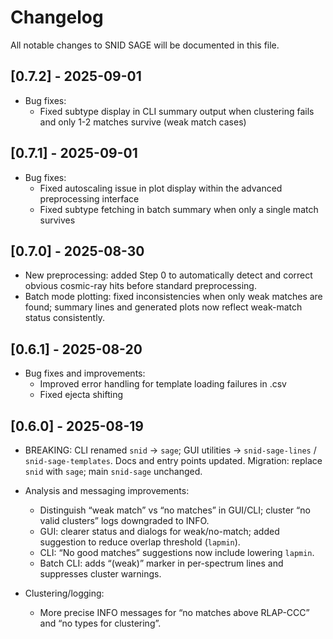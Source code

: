 # Changelog

All notable changes to SNID SAGE will be documented in this file.

## [0.7.2] - 2025-09-01

- Bug fixes:
  - Fixed subtype display in CLI summary output when clustering fails and only 1-2 matches survive (weak match cases)

## [0.7.1] - 2025-09-01

- Bug fixes:
  - Fixed autoscaling issue in plot display within the advanced preprocessing interface
  - Fixed subtype fetching in batch summary when only a single match survives

## [0.7.0] - 2025-08-30

- New preprocessing: added Step 0 to automatically detect and correct obvious cosmic-ray hits before standard preprocessing.
- Batch mode plotting: fixed inconsistencies when only weak matches are found; summary lines and generated plots now reflect weak-match status consistently.

## [0.6.1] - 2025-08-20

- Bug fixes and improvements:
  - Improved error handling for template loading failures in .csv
  - Fixed ejecta shifting

## [0.6.0] - 2025-08-19

- BREAKING: CLI renamed `snid` → `sage`; GUI utilities → `snid-sage-lines` / `snid-sage-templates`. Docs and entry points updated. Migration: replace `snid` with `sage`; main `snid-sage` unchanged.

- Analysis and messaging improvements:
  - Distinguish “weak match” vs “no matches” in GUI/CLI; cluster “no valid clusters” logs downgraded to INFO.
  - GUI: clearer status and dialogs for weak/no-match; added suggestion to reduce overlap threshold (`lapmin`).
  - CLI: “No good matches” suggestions now include lowering `lapmin`.
  - Batch CLI: adds “(weak)” marker in per-spectrum lines and suppresses cluster warnings.

- Clustering/logging:
  - More precise INFO messages for “no matches above RLAP-CCC” and “no types for clustering”.
